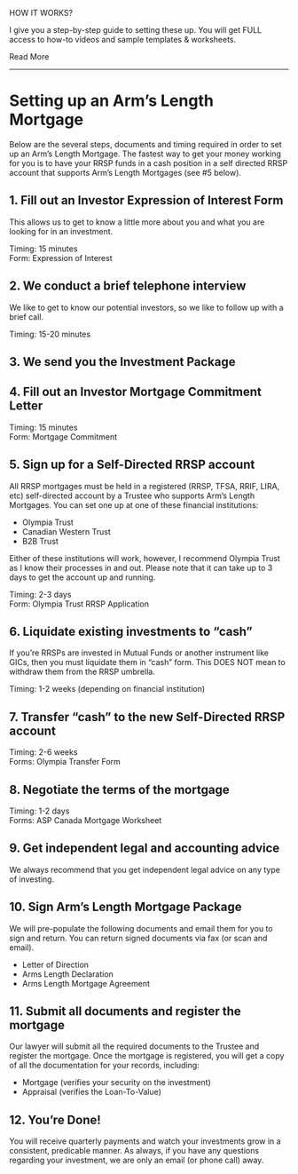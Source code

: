 HOW IT WORKS?

I give you a step-by-step guide to setting these up. You will get FULL access to how-to videos and sample templates & worksheets.

Read More

---
# Setting up an Arm’s Length Mortgage

Below are the several steps, documents and timing required in order to set up an Arm’s Length Mortgage. The fastest way to get your money working for you is to have your RRSP funds in a cash position in a self directed RRSP account that supports Arm’s Length Mortgages (see #5 below).

## 1. Fill out an Investor Expression of Interest Form
This allows us to get to know a little more about you and what you are looking for in an investment.

Timing: 15 minutes<br>
Form: Expression of Interest

## 2. We conduct a brief telephone interview
We like to get to know our potential investors, so we like to follow up with a brief call.

Timing: 15-20 minutes<br>

## 3. We send you the Investment Package

## 4. Fill out an Investor Mortgage Commitment Letter

Timing: 15 minutes<br>
Form: Mortgage Commitment

## 5. Sign up for a Self-Directed RRSP account
All RRSP mortgages must be held in a registered (RRSP, TFSA, RRIF, LIRA, etc) self-directed account by a Trustee who supports Arm’s Length Mortgages. You can set one up at one of these financial institutions:

- Olympia Trust
- Canadian Western Trust
- B2B Trust

Either of these institutions will work, however, I recommend Olympia Trust as I know their processes in and out. Please note that it can take up to 3 days to get the account up and running.

Timing: 2-3 days<br>
Form: Olympia Trust RRSP Application

## 6. Liquidate existing investments to “cash”
If you’re RRSPs are invested in Mutual Funds or another instrument like GICs, then you must liquidate them in “cash” form. This DOES NOT mean to withdraw them from the RRSP umbrella.

Timing: 1-2 weeks (depending on financial institution)

## 7. Transfer “cash” to the new Self-Directed RRSP account

Timing: 2-6 weeks<br>
Forms: Olympia Transfer Form

## 8. Negotiate the terms of the mortgage

Timing: 1-2 days<br>
Forms: ASP Canada Mortgage Worksheet

## 9. Get independent legal and accounting advice
We always recommend that you get independent legal advice on any type of investing.

## 10. Sign Arm’s Length Mortgage Package
We will pre-populate the following documents and email them for you to sign and return. You can return signed documents via fax (or scan and email).

- Letter of Direction
- Arms Length Declaration
- Arms Length Mortgage Agreement

## 11. Submit all documents and register the mortgage
Our lawyer will submit all the required documents to the Trustee and register the mortgage. Once the mortgage is registered, you will get a copy of all the documentation for your records, including:

- Mortgage (verifies your security on the investment)
- Appraisal (verifies the Loan-To-Value)

## 12. You’re Done!
You will receive quarterly payments and watch your investments grow in a consistent, predicable manner. As always, if you have any questions regarding your investment, we are only an email (or phone call) away.
